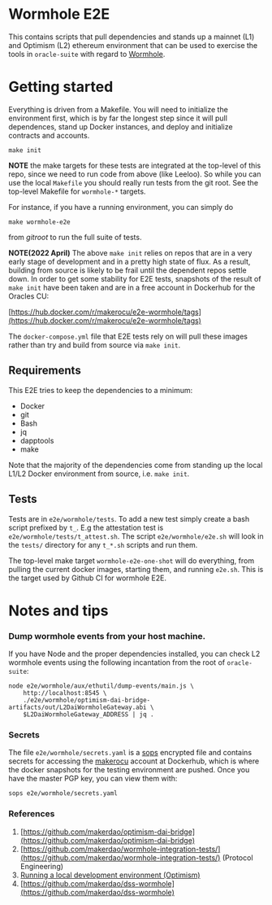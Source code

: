 # Wormhole E2E

This contains scripts that pull dependencies and stands up a mainnet (L1) and Optimism (L2) ethereum environment that can be used to exercise the tools in `oracle-suite` with regard to [Wormhole](https://forum.makerdao.com/t/introducing-maker-wormhole/11550).

# Getting started

Everything is driven from a Makefile. You will need to initialize the environment first, which is by far the longest step since it will pull dependences, stand up Docker instances, and deploy and initialize contracts and accounts.

```
make init
```

**NOTE** the make targets for these tests are integrated at the top-level of this repo, since we need to run code from above (like Leeloo). So while you can use the local `Makefile` you should really run tests from the git root. See the top-level Makefile for `wormhole-*` targets.

For instance, if you have a running environment, you can simply do

```
make wormhole-e2e
```

from *gitroot* to run the full suite of tests.

**NOTE(2022 April)** The above `make init` relies on repos that are in a very early stage of development and in a pretty high state of flux. As a result, building from source is likely to be frail until the dependent repos settle down. In order to get some stability for E2E tests, snapshots of the result of `make init` have been taken and are in a free account in Dockerhub for the Oracles CU:

[https://hub.docker.com/r/makerocu/e2e-wormhole/tags](https://hub.docker.com/r/makerocu/e2e-wormhole/tags)

The `docker-compose.yml` file that E2E tests rely on will pull these images rather than try and build from source via `make init`.

## Requirements

This E2E tries to keep the dependencies to a minimum:

* Docker
* git
* Bash
* jq
* dapptools
* make

Note that the majority of the dependencies come from standing up the local L1/L2 Docker environment from source, i.e. `make init`.

## Tests

Tests are in `e2e/wormhole/tests`. To add a new test simply create a bash script prefixed by `t_`. E.g the attestation test is `e2e/wormhole/tests/t_attest.sh`. The script `e2e/wormhole/e2e.sh` will look in the `tests/` directory for any `t_*.sh` scripts and run them.

The top-level make target `wormhole-e2e-one-shot` will do everything, from pulling the current docker images, starting them, and running `e2e.sh`. This is the target used by Github CI for wormhole E2E.

# Notes and tips

### Dump wormhole events from your host machine.

If you have Node and the proper dependencies installed, you can check L2 wormhole events using the following incantation from the root of `oracle-suite`:


```
node e2e/wormhole/aux/ethutil/dump-events/main.js \
	http://localhost:8545 \
	./e2e/wormhole/optimism-dai-bridge-artifacts/out/L2DaiWormholeGateway.abi \
	$L2DaiWormholeGateway_ADDRESS | jq .

```

### Secrets

The file `e2e/wormhole/secrets.yaml` is a [sops](https://github.com/mozilla/sops) encrypted file and contains secrets for accessing the [makerocu](https://hub.docker.com/u/makerocu) account at Dockerhub, which is where the docker snapshots for the testing environment are pushed. Once you have the master PGP key, you can view them with:

```
sops e2e/wormhole/secrets.yaml
```

### References

1. [https://github.com/makerdao/optimism-dai-bridge](https://github.com/makerdao/optimism-dai-bridge)
2. [https://github.com/makerdao/wormhole-integration-tests/](https://github.com/makerdao/wormhole-integration-tests/) (Protocol Engineering)
3. [Running a local development environment (Optimism)](https://community.optimism.io/docs/developers/build/dev-node/#setting-up-the-environment)
4. [https://github.com/makerdao/dss-wormhole](https://github.com/makerdao/dss-wormhole)
